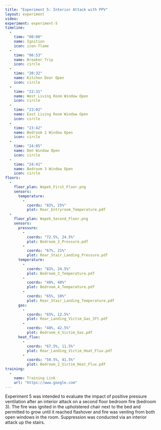 ```yaml
---
title: "Experiment 5: Interior Attack with PPV"
layout: experiment
video:
experiment: experiment-5
timeline:
  -
    time: "00:00"
    name: Ignition
    icon: icon-flame
  -
    time: "06:53"
    name: Breaker Trip
    icon: circle
  -
    time: "20:32"
    name: Kitchen Door Open
    icon: circle
  -
    time: "22:31"
    name: West Living Room Window Open
    icon: circle
  -
    time: "23:02"
    name: East Living Room Window Open
    icon: circle
  -
    time: "23:42"
    name: Bedroom 2 Window Open
    icon: circle
  -
    time: "24:05"
    name: Den Window Open
    icon: circle
  -
    time: "24:41"
    name: Bedroom 3 Window Open
    icon: circle
floors:
  -
    floor_plan: Wapek_First_Floor.png
    sensors:
      temperature:
        -
          coords: "82%, 25%"
          plot: Rear_Entryroom_Temperature.pdf
  -
    floor_plan: Wapek_Second_Floor.png
    sensors:
      pressure:
        -
          coords: "72.5%, 24.5%"
          plot: Bedroom_3_Pressure.pdf
        -
          coords: "67%, 21%"
          plot: Rear_Stair_Landing_Pressure.pdf
      temperature:
        -
          coords: "82%, 24.5%"
          plot: Bedroom_3_Temperature.pdf
        -
          coords: "48%, 40%"
          plot: Bedroom_4_Temperature.pdf
        -
          coords: "65%, 10%"
          plot: Rear_Stair_Landing_Temperature.pdf
      gas:
        -
          coords: "65%, 12.5%"
          plot: Rear_Landing_Victim_Gas_3ft.pdf
        -
          coords: "48%, 42.5%"
          plot: Bedroom_4_Victim_Gas.pdf
      heat_flux:
        -
          coords: "67.5%, 11.5%"
          plot: Rear_Landing_Victim_Heat_Flux.pdf
        -
          coords: "50.5%, 41.5%"
          plot: Bedroom_2_Victim_Heat_Flux.pdf
training:
  -
    name: Training Link
    url: "https://www.google.com"
---
```


Experiment 5 was intended to evaluate the impact of positive pressure ventilation after an interior attack on a second floor bedroom fire (bedroom 3). The fire was ignited in the upholstered chair next to the bed and permitted to grow until it reached flashover and fire was venting from both open windows in the room. Suppression was conducted via an interior attack up the stairs.
